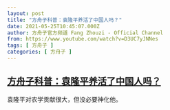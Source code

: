 ```yaml
---
layout: post
title: "方舟子科普：袁隆平养活了中国人吗？"
date: 2021-05-25T10:45:07.000Z
author: 方舟子官方频道 Fang Zhouzi - Official Channel
from: https://www.youtube.com/watch?v=D3UC7yJNNes
tags: [ 方舟子 ]
categories: [ 方舟子 ]
---
```

<!--1621939507000-->
[方舟子科普：袁隆平养活了中国人吗？](https://www.youtube.com/watch?v=D3UC7yJNNes)
------

<div>
袁隆平对农学贡献很大，但没必要神化他。
</div>
